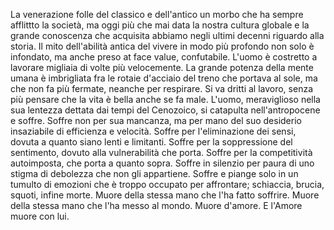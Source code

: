 La venerazione folle del classico e
dell'antico  un morbo che ha sempre afflittto la società,
ma oggi più che mai data la nostra cultura globale e la grande conoscenza che acquisita
abbiamo negli ultimi decenni riguardo alla storia. Il mito dell'abilità
antica del vivere in modo più profondo non solo è infondato, ma anche preso at face value,
confutabile. L'uomo è costretto a lavorare migliaia di volte più velocemente. La grande potenza della mente umana è imbrigliata
fra le rotaie d'acciaio del treno che portava al sole, ma che non fa più fermate, neanche per respirare. Si va dritti al lavoro, senza più pensare
che la vita è bella anche se fa male. L'uomo, meraviglioso nella sua lentezza dettata dai tempi del Cenozoico, si catapulta nell'antropocene e soffre.
Soffre non per sua mancanza, ma per mano del suo desiderio insaziabile di efficienza e velocità.
Soffre per l'eliminazione dei sensi, dovuta a quanto siano lenti e limitanti.
Soffre per la soppressione del sentimento, dovuto alla vulnerabilità che porta.
Soffre per la competitività autoimposta, che porta a quanto sopra.
Soffre in silenzio per paura di uno stigma di debolezza che non gli appartiene.
Soffre e piange solo in un tumulto di emozioni che è troppo occupato per affrontare; schiaccia, brucia, squoti, infine morte.
Muore della stessa mano che l'ha fatto soffrire.
Muore della stessa mano che l'ha messo al mondo.
Muore d'amore.
E l'Amore muore con lui.
